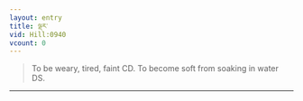```yaml
---
layout: entry
title: ལྡར་
vid: Hill:0940
vcount: 0
---
```

> To be weary, tired, faint CD\. To become soft from soaking in water DS\.


---


